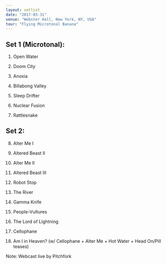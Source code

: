 ```yaml
---
layout: setlist
date: "2017-03-31"
venue: "Webster Hall, New York, NY, USA"
tour: "Flying Microtonal Banana"
---
```


## Set 1 (Microtonal):

 1. Open Water

 2. Doom City

 3. Anoxia

 4. Billabong Valley

 5. Sleep Drifter

 6. Nuclear Fusion

 7. Rattlesnake

## Set 2:

 8. Alter Me I

 9. Altered Beast II

10. Alter Me II

11. Altered Beast III

12. Robot Stop

13. The River

14. Gamma Knife

15. People-Vultures

16. The Lord of Lightning

17. Cellophane

18. Am I in Heaven?
    (w/ Cellophane + Alter Me + Hot Water + Head On/Pill teases)

Note: Webcast live by Pitchfork
